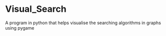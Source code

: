 # Visual_Search
A program in python that helps visualise the searching algorithms in graphs using pygame
